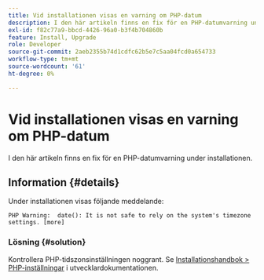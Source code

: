 ```yaml
---
title: Vid installationen visas en varning om PHP-datum
description: I den här artikeln finns en fix för en PHP-datumvarning under installationen.
exl-id: f82c77a9-bbcd-4426-96a0-b3f4b704860b
feature: Install, Upgrade
role: Developer
source-git-commit: 2aeb2355b74d1cdfc62b5e7c5aa04fcd0a654733
workflow-type: tm+mt
source-wordcount: '61'
ht-degree: 0%

---
```


# Vid installationen visas en varning om PHP-datum

I den här artikeln finns en fix för en PHP-datumvarning under installationen.

## Information {#details}

Under installationen visas följande meddelande:

```text
PHP Warning:  date(): It is not safe to rely on the system's timezone settings. [more]
```

### Lösning {#solution}

Kontrollera PHP-tidszonsinställningen noggrant. Se [Installationshandbok > PHP-inställningar](https://experienceleague.adobe.com/en/docs/commerce-operations/installation-guide/prerequisites/php-settings) i utvecklardokumentationen.
